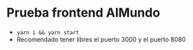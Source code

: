 # Prueba frontend AlMundo

* `yarn i && yarn start`
* Recomendado tener libres el puerto 3000 y el puerto 8080
